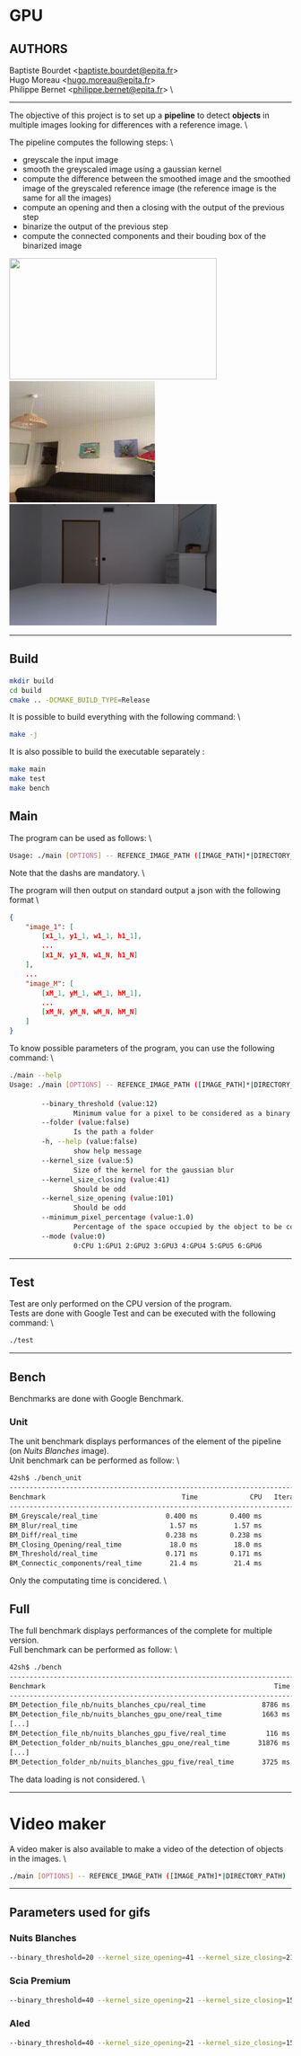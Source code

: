 # GPU 

## AUTHORS
Baptiste Bourdet \<baptiste.bourdet@epita.fr\> \
Hugo Moreau \<hugo.moreau@epita.fr\> \
Philippe Bernet \<philippe.bernet@epita.fr\> \

---

The objective of this project is to set up a **pipeline** to detect **objects** in multiple images looking for differences with a reference image. \

The pipeline computes the following steps: \
- greyscale the input image
- smooth the greyscaled image using a gaussian kernel
- compute the difference between the smoothed image and the smoothed image of the greyscaled reference image (the reference image is the same for all the images)
- compute an opening and then a closing with the output of the previous step
- binarize the output of the previous step
- compute the connected components and their bouding box of the binarized image

<p float="left">
    <img src="data/nb.gif" width="370" height="216" />
    <img src="data/sp.gif" width="260" height="216" />
    <img src="data/aled.gif" width="370" height="216" />
</p>

---

## Build

```bash
mkdir build
cd build
cmake .. -DCMAKE_BUILD_TYPE=Release
```

It is possible to build everything with the following command: \

```bash
make -j
```

It is also possible to build the executable separately :

```bash
make main
make test
make bench
```

## Main

The program can be used as follows: \

```bash
Usage: ./main [OPTIONS] -- REFENCE_IMAGE_PATH ([IMAGE_PATH]*|DIRECTORY_PATH)
```

Note that the dashs are mandatory. \

The program will then output on standard output a json with the following format \

```json
{
    "image_1": [
        [x1_1, y1_1, w1_1, h1_1],
        ...
        [x1_N, y1_N, w1_N, h1_N]
    ],
    ...
    "image_M": [
        [xM_1, yM_1, wM_1, hM_1],
        ...
        [xM_N, yM_N, wM_N, hM_N]
    ]
}
```

To know possible parameters of the program, you can use the following command: \

```bash
./main --help
Usage: ./main [OPTIONS] -- REFENCE_IMAGE_PATH ([IMAGE_PATH]*|DIRECTORY_PATH)

        --binary_threshold (value:12)
                Minimum value for a pixel to be considered as a binary pixel
        --folder (value:false)
                Is the path a folder
        -h, --help (value:false)
                show help message
        --kernel_size (value:5)
                Size of the kernel for the gaussian blur
        --kernel_size_closing (value:41)
                Should be odd
        --kernel_size_opening (value:101)
                Should be odd
        --minimum_pixel_percentage (value:1.0)
                Percentage of the space occupied by the object to be considered as a detection
        --mode (value:0)
                0:CPU 1:GPU1 2:GPU2 3:GPU3 4:GPU4 5:GPU5 6:GPU6
```

---

## Test

Test are only performed on the CPU version of the program. \
Tests are done with Google Test and can be executed with the following command: \

```bash
./test
```

---

## Bench

Benchmarks are done with Google Benchmark.

### Unit

The unit benchmark displays performances of the element of the pipeline (on *Nuits Blanches* image). \
Unit benchmark can be performed as follow: \

```bash
42sh$ ./bench_unit
----------------------------------------------------------------------------
Benchmark                                  Time             CPU   Iterations
----------------------------------------------------------------------------
BM_Greyscale/real_time                 0.400 ms        0.400 ms        10000
BM_Blur/real_time                       1.57 ms         1.57 ms        10000
BM_Diff/real_time                      0.238 ms        0.238 ms        10000
BM_Closing_Opening/real_time            18.0 ms         18.0 ms           38
BM_Threshold/real_time                 0.171 ms        0.171 ms        10000
BM_Connectic_components/real_time       21.4 ms         21.4 ms           33
```

Only the computating time is concidered. \

## Full

The full benchmark displays performances of the complete for multiple version. \
Full benchmark can be performed as follow: \

```bash
42sh$ ./bench
-------------------------------------------------------------------------------------------------------------------
Benchmark                                                         Time             CPU   Iterations UserCounters...
-------------------------------------------------------------------------------------------------------------------
BM_Detection_file_nb/nuits_blanches_cpu/real_time              8786 ms         8785 ms            1 items_per_second=0.113823/s
BM_Detection_file_nb/nuits_blanches_gpu_one/real_time          1663 ms          666 ms            1 items_per_second=0.601193/s
[...]
BM_Detection_file_nb/nuits_blanches_gpu_five/real_time          116 ms          111 ms            6 items_per_second=8.65792/s
BM_Detection_folder_nb/nuits_blanches_gpu_one/real_time       31876 ms        31370 ms            1 items_per_second=2.5411/s
[...]
BM_Detection_folder_nb/nuits_blanches_gpu_five/real_time       3725 ms         3721 ms            1 items_per_second=21.7461/s
```

The data loading is not considered. \

---

# Video maker

A video maker is also available to make a video of the detection of objects in the images. \

```bash
./main [OPTIONS] -- REFENCE_IMAGE_PATH ([IMAGE_PATH]*|DIRECTORY_PATH) | python video_maker.py [-o output.avi] [-f FPS]
```

--- 

## Parameters used for gifs

### Nuits Blanches

```bash
--binary_threshold=20 --kernel_size_opening=41 --kernel_size_closing=21 --minimum_pixel_percentage=0.5
```

### Scia Premium

```bash
--binary_threshold=40 --kernel_size_opening=21 --kernel_size_closing=15 --minimum_pixel_percentage=5
```

### Aled

```bash
--binary_threshold=40 --kernel_size_opening=21 --kernel_size_closing=15 --minimum_pixel_percentage=1
```
